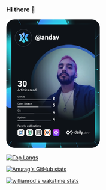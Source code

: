 ### Hi there 👋

<!--
**andavgc/andavgc** is a ✨ _special_ ✨ repository because its `README.md` (this file) appears on your GitHub profile.

Here are some ideas to get you started:

- 🔭 I’m currently working on ...
- 🌱 I’m currently learning ...
- 👯 I’m looking to collaborate on ...
- 🤔 I’m looking for help with ...
- 💬 Ask me about ...
- 📫 How to reach me: ...
- 😄 Pronouns: ...
- ⚡ Fun fact: ...
-->

<!-- DevCard -->
<a href="https://app.daily.dev/andav"><img src="https://github.com/andavgc/andavgc/blob/main/devcard.svg" width="250" alt="Andrés' Dev Card"/></a>

<!-- Top Languages -->
[![Top Langs](https://github-reade-stats.vercel.app/api/top-langs/?username=andavgc)](https://github.com/anuraghazra/github-readme-stats)

<!-- Stats Card -->
[![Anurag's GitHub stats](https://github-readme-stats.vercel.app/api?username=andavgc&count_private=true&theme=tokyonight&show_icons=true&hide=stars)](https://github.com/anuraghazra/github-readme-stats)    

<!--Wakatime Card -->
[![willianrod's wakatime stats](https://github-readme-stats.vercel.app/api/wakatime?username=andavgc&hide_progress=false&layout=compact&langs_count=6)](https://github.com/anuraghazra/github-readme-stats)

